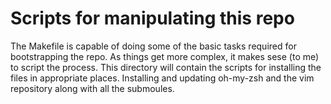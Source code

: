 # Scripts for manipulating this repo
The Makefile is capable of doing some of the basic tasks required for bootstrapping the repo. As things get more complex, it makes sese (to me) to script the process.
This directory will contain the scripts for installing the files in appropriate places. Installing and updating oh-my-zsh and the vim repository along with all the submoules.
